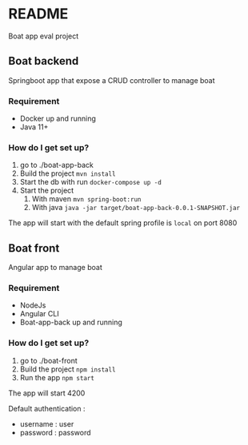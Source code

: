 # README #

Boat app eval project

## Boat backend ##

Springboot app that expose a CRUD controller to manage boat

### Requirement ###

* Docker up and running
* Java 11+

### How do I get set up? ###

1. go to ./boat-app-back
2. Build the project `mvn install`
3. Start the db with run `docker-compose up -d`
4. Start the project
    1. With maven `mvn spring-boot:run`
    2. With java `java -jar target/boat-app-back-0.0.1-SNAPSHOT.jar`

The app will start with the default spring profile is `local` on port 8080

## Boat front ##

Angular app to manage boat

### Requirement ###

* NodeJs
* Angular CLI
* Boat-app-back up and running

### How do I get set up? ###

1. go to ./boat-front
2. Build the project `npm install`
3. Run the app `npm start`

The app will start 4200

Default authentication :

* username : user
* password : password
